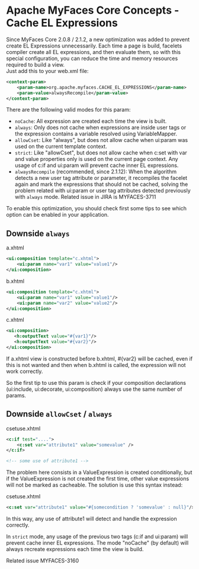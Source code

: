 # Apache MyFaces Core Concepts - Cache EL Expressions

Since MyFaces Core 2.0.8 / 2.1.2, a new optimization was added to prevent create EL Expressions unnecessarily.
Each time a page is build, facelets compiler create all EL expressions, and then evaluate them, so with this special configuration, you can reduce the time and memory resources required to build a view.  
Just add this to your web.xml file:

```xml
<context-param>
    <param-name>org.apache.myfaces.CACHE_EL_EXPRESSIONS</param-name>
    <param-value>alwaysRecompile</param-value>
</context-param>
```

There are the following valid modes for this param:
* `noCache`: All expression are created each time the view is built.
* `always`: Only does not cache when expressions are inside user tags or the expression contains a variable resolved using VariableMapper.
* `allowCset`: Like "always", but does not allow cache when ui:param was used on the current template context.
* `strict`: Like "allowCset", but does not allow cache when c:set with var and value properties only is used on the current page context. Any usage of c:if and ui:param will prevent cache inner EL expressions. 
* `alwaysRecompile` (recommended, since 2.1.12): When the algorithm detects a new user tag attribute or parameter, it recompiles the facelet again and mark the expressions that should not be cached, solving the problem related with ui:param or user tag attributes detected previously with `always` mode. Related issue in JIRA is MYFACES-3711

To enable this optimization, you should check first some tips to see which option can be enabled in your application.



## Downside `always`
a.xhtml
```xml
<ui:composition template="c.xhtml">
    <ui:param name="var1" value="value1"/>
</ui:composition>
```

b.xhtml
```xml
<ui:composition template="c.xhtml">
    <ui:param name="var1" value="value1"/>
    <ui:param name="var2" value="value2"/>
</ui:composition>
```

c.xhtml
```xml
<ui:composition>
   <h:outputText value="#{var1}"/>
   <h:outputText value="#{var2}"/>
</ui:composition>
```
If a.xhtml view is constructed before b.xhtml, #{var2} will be cached, even if this is not wanted and then when b.xhtml is called, the expression will not work correctly.

So the first tip to use this param is check if your composition declarations (ui:include, ui:decorate, ui:composition) always use the same number of params.


## Downside `allowCset` / `always`
csetuse.xhtml
```xml
<c:if test="....">
    <c:set var="attribute1" value="somevalue" />
</c:if>

<!-- some use of attribute1 -->
```

The problem here consists in a ValueExpression is created conditionally, but if the ValueExpression is not created the first time, other value expressions will not be marked as cacheable.
The solution is use this syntax instead:

csetuse.xhtml
```xml
<c:set var="attribute1" value="#{somecondition ? 'somevalue' : null}"/>
```

In this way, any use of attribute1 will detect and handle the expression correctly.

In `strict` mode, any usage of the previous two tags (c:if and ui:param) will prevent cache inner EL expressions. The mode "noCache" (by default) will always recreate expressions each time the view is build.

Related issue MYFACES-3160

